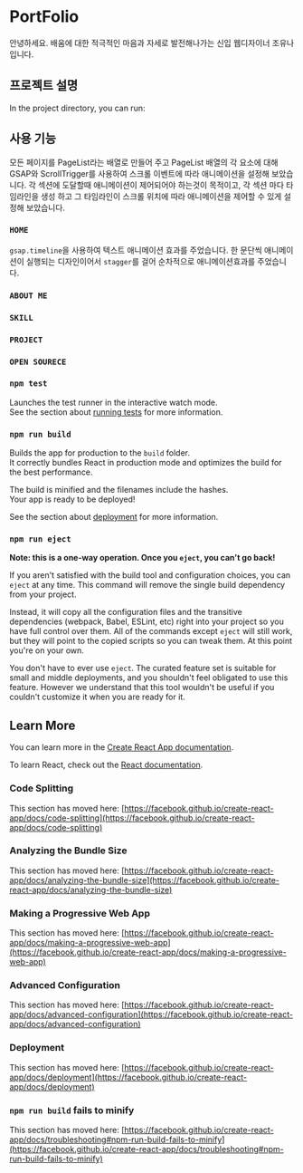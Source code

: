 # PortFolio

안녕하세요. 배움에 대한 적극적인 마음과 자세로 발전해나가는 신입 웹디자이너 조유나입니다.

## 프로젝트 설명

In the project directory, you can run:

  
## 사용 기능
 모든 페이지를 PageList라는 배열로 만들어 주고 PageList 배열의 각 요소에 대해 GSAP와 ScrollTrigger를 사용하여 스크롤 이벤트에 따라 애니메이션을 설정해 보았습니다.
 각 섹션에 도달할때 애니메이션이 제어되어야 하는것이 목적이고, 각 섹션 마다 타임라인을 생성 하고 그 타임라인이 스크롤 위치에 따라 애니메이션을 제어할 수 있게 설정해 보았습니다.
 
### `HOME`
`gsap.timeline`을 사용하여 텍스트 애니메이션 효과를 주었습니다.
한 문단씩 애니메이션이 실행되는 디자인이어서 `stagger`를 걸어 순차적으로 애니메이션효과를 주었습니다.

### `ABOUT ME`


### `SKILL`


### `PROJECT`


### `OPEN SOURECE`

### `npm test`

Launches the test runner in the interactive watch mode.\
See the section about [running tests](https://facebook.github.io/create-react-app/docs/running-tests) for more information.

### `npm run build`

Builds the app for production to the `build` folder.\
It correctly bundles React in production mode and optimizes the build for the best performance.

The build is minified and the filenames include the hashes.\
Your app is ready to be deployed!

See the section about [deployment](https://facebook.github.io/create-react-app/docs/deployment) for more information.

### `npm run eject`

**Note: this is a one-way operation. Once you `eject`, you can't go back!**

If you aren't satisfied with the build tool and configuration choices, you can `eject` at any time. This command will remove the single build dependency from your project.

Instead, it will copy all the configuration files and the transitive dependencies (webpack, Babel, ESLint, etc) right into your project so you have full control over them. All of the commands except `eject` will still work, but they will point to the copied scripts so you can tweak them. At this point you're on your own.

You don't have to ever use `eject`. The curated feature set is suitable for small and middle deployments, and you shouldn't feel obligated to use this feature. However we understand that this tool wouldn't be useful if you couldn't customize it when you are ready for it.

## Learn More

You can learn more in the [Create React App documentation](https://facebook.github.io/create-react-app/docs/getting-started).

To learn React, check out the [React documentation](https://reactjs.org/).

### Code Splitting

This section has moved here: [https://facebook.github.io/create-react-app/docs/code-splitting](https://facebook.github.io/create-react-app/docs/code-splitting)

### Analyzing the Bundle Size

This section has moved here: [https://facebook.github.io/create-react-app/docs/analyzing-the-bundle-size](https://facebook.github.io/create-react-app/docs/analyzing-the-bundle-size)

### Making a Progressive Web App

This section has moved here: [https://facebook.github.io/create-react-app/docs/making-a-progressive-web-app](https://facebook.github.io/create-react-app/docs/making-a-progressive-web-app)

### Advanced Configuration

This section has moved here: [https://facebook.github.io/create-react-app/docs/advanced-configuration](https://facebook.github.io/create-react-app/docs/advanced-configuration)

### Deployment

This section has moved here: [https://facebook.github.io/create-react-app/docs/deployment](https://facebook.github.io/create-react-app/docs/deployment)

### `npm run build` fails to minify

This section has moved here: [https://facebook.github.io/create-react-app/docs/troubleshooting#npm-run-build-fails-to-minify](https://facebook.github.io/create-react-app/docs/troubleshooting#npm-run-build-fails-to-minify)
